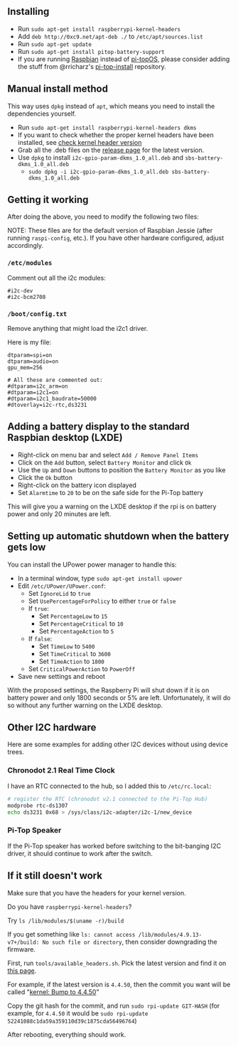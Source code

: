 ## Installing

 - Run `sudo apt-get install raspberrypi-kernel-headers`
 - Add `deb http://0xc9.net/apt-deb ./` to `/etc/apt/sources.list`
 - Run `sudo apt-get update`
 - Run `sudo apt-get install pitop-battery-support`
 - If you are running [Raspbian](http://www.raspbian.org)
   instead of [pi-topOS](https://pi-top.com/get-started),
   please consider adding the stuff from @rricharz's
   [pi-top-install](https://github.com/rricharz/pi-top-install)
   repository.

## Manual install method

This way uses `dpkg` instead of `apt`, which means you need to install
the dependencies yourself.

 - Run `sudo apt-get install raspberrypi-kernel-headers dkms`
 - If you want to check whether the proper kernel headers have been installed, see
   [check kernel header version](https://www.raspberrypi.org/forums/viewtopic.php?f=66&t=176897)
 - Grab all the .deb files on the
   [release page](https://github.com/bcnjr5/linux-pitop-battery/releases)
   for the latest version.
 - Use `dpkg` to install `i2c-gpio-param-dkms_1.0_all.deb` and
   `sbs-battery-dkms_1.0_all.deb`
   * `sudo dpkg -i i2c-gpio-param-dkms_1.0_all.deb sbs-battery-dkms_1.0_all.deb`

## Getting it working

After doing the above, you need to modify the following two files:

NOTE:
These files are for the default version of Raspbian Jessie (after running
`raspi-config`, etc.).
If you have other hardware configured, adjust accordingly.

### `/etc/modules`

Comment out all the i2c modules:

```
#i2c-dev
#i2c-bcm2708
```

### `/boot/config.txt`

Remove anything that might load the i2c1 driver.

Here is my file:

```
dtparam=spi=on
dtparam=audio=on
gpu_mem=256

# All these are commented out:
#dtparam=i2c_arm=on
#dtparam=i2c1=on
#dtparam=i2c1_baudrate=50000
#dtoverlay=i2c-rtc,ds3231
```

## Adding a battery display to the standard Raspbian desktop (LXDE)

 - Right-click on menu bar and select `Add / Remove Panel Items`
 - Click on the `Add` button, select `Battery Monitor` and click `Ok`
 - Use the `Up` and `Down` buttons to position the `Battery Monitor`
   as you like
 - Click the `Ok` button
 - Right-click on the battery icon displayed
 - Set `Alarmtime` to `20` to be on the safe side for the Pi-Top battery

This will give you a warning on the LXDE desktop if the rpi is on battery
power and only 20 minutes are left.

## Setting up automatic shutdown when the battery gets low

You can install the UPower power manager to handle this:

 - In a terminal window, type `sudo apt-get install upower`
 - Edit `/etc/UPower/UPower.conf`:
   * Set `IgnoreLid` to `true`
   * Set `UsePercentageForPolicy` to either `true` or `false`
   * If `true`:
     - Set `PercentageLow` to `15`
     - Set `PercentageCritical` to `10`
     - Set `PercentageAction` to `5`
   * If `false`:
     - Set `TimeLow` to `5400`
     - Set `TimeCritical` to `3600`
     - Set `TimeAction` to `1800`
   * Set `CriticalPowerAction` to `PowerOff`
 - Save new settings and reboot

With the proposed settings, the Raspberry Pi will shut down if it is on
battery power and only 1800 seconds or 5% are left.
Unfortunately, it will do so without any further warning on the LXDE
desktop.

## Other I2C hardware

Here are some examples for adding other I2C devices without using
device trees.

### Chronodot 2.1 Real Time Clock

I have an RTC connected to the hub, so I added this to `/etc/rc.local`:

```sh
# register the RTC (chronodot v2.1 connected to the Pi-Top Hub)
modprobe rtc-ds1307
echo ds3231 0x68 > /sys/class/i2c-adapter/i2c-1/new_device
```

### Pi-Top Speaker

If the Pi-Top speaker has worked before switching to the bit-banging
I2C driver, it should continue to work after the switch.

## If it still doesn't work

Make sure that you have the headers for your kernel version.

Do you have `raspberrypi-kernel-headers`?

Try `ls /lib/modules/$(uname -r)/build`

If you get something like
`ls: cannot access /lib/modules/4.9.13-v7+/build: No such file or directory`,
then consider downgrading the firmware.

First, run `tools/available_headers.sh`.
Pick the latest version and find it on
[this page](https://github.com/Hexxeh/rpi-firmware/commits/master).

For example, if the latest version is `4.4.50`, then
the commit you want will be called
"[kernel: Bump to 4.4.50](https://github.com/Hexxeh/rpi-firmware/commit/52241088c1da59a359110d39c1875cda56496764)"

Copy the git hash for the commit, and run `sudo rpi-update GIT-HASH`
(for example, for `4.4.50` it would be
`sudo rpi-update 52241088c1da59a359110d39c1875cda56496764`)

After rebooting, everything should work.
